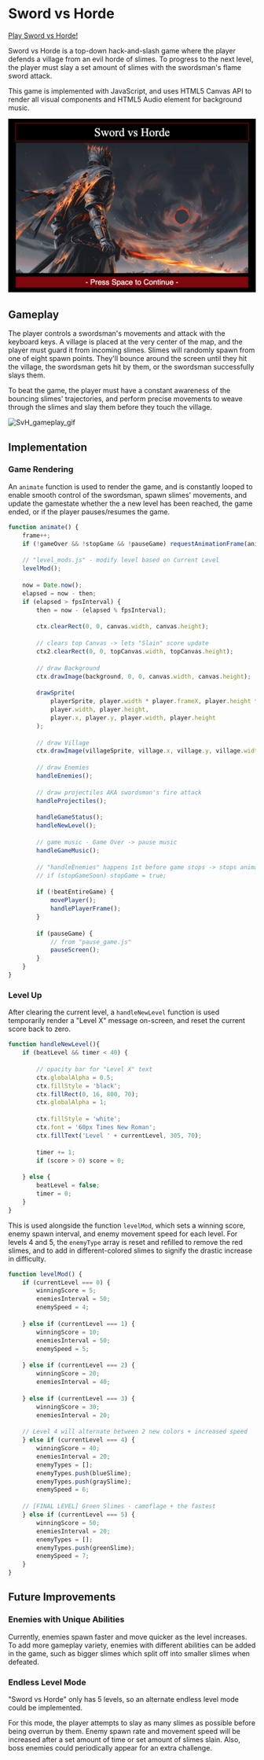 # Sword vs Horde

[Play Sword vs Horde!](https://edwinhongcheng.github.io/sword-vs-horde/)

Sword vs Horde is a top-down hack-and-slash game where the player defends a village from an evil horde of slimes. To progress to the next level, the player must slay a set amount of slimes with the swordsman's flame sword attack.

This game is implemented with JavaScript, and uses HTML5 Canvas API to render all visual components and HTML5 Audio element for background music.

![SvH_intro_screenshot](https://github.com/EdwinHongCheng/sword-vs-horde/blob/main/demo_files/intro_screenshot2.png)

## Gameplay

The player controls a swordsman's movements and attack with the keyboard keys. A village is placed at the very center of the map, and the player must guard it from incoming slimes. Slimes will randomly spawn from one of eight spawn points. They'll bounce around the screen until they hit the village, the swordsman gets hit by them, or the swordsman successfully slays them. 

To beat the game, the player must have a constant awareness of the bouncing slimes' trajectories, and perform precise movements to weave through the slimes and slay them before they touch the village.

![SvH_gameplay_gif](https://github.com/EdwinHongCheng/sword-vs-horde/blob/main/demo_files/svh_gameplay.gif)

## Implementation

### Game Rendering

An ```animate``` function is used to render the game, and is constantly looped to enable smooth control of the swordsman, spawn slimes' movements, and update the gamestate whether the a new level has been reached, the game ended, or if the player pauses/resumes the game.

```js
function animate() {
    frame++;
    if (!gameOver && !stopGame && !pauseGame) requestAnimationFrame(animate);
    
    // "level_mods.js" - modify level based on Current Level
    levelMod();
    
    now = Date.now();
    elapsed = now - then;
    if (elapsed > fpsInterval) {
        then = now - (elapsed % fpsInterval);

        ctx.clearRect(0, 0, canvas.width, canvas.height);

        // clears top Canvas -> lets "Slain" score update
        ctx2.clearRect(0, 0, topCanvas.width, topCanvas.height);

        // draw Background
        ctx.drawImage(background, 0, 0, canvas.width, canvas.height);

        drawSprite(
            playerSprite, player.width * player.frameX, player.height * player.frameY, 
            player.width, player.height,
            player.x, player.y, player.width, player.height
        );

        // draw Village
        ctx.drawImage(villageSprite, village.x, village.y, village.width, village.height);

        // draw Enemies
        handleEnemies();
        
        // draw projectiles AKA swordsman's fire attack
        handleProjectiles();
        
        handleGameStatus();
        handleNewLevel();
        
        // game music - Game Over -> pause music
        handleGameMusic();

        // "handleEnemies" happens 1st before game stops -> stops animating AFTER the enemy ia removed
        // if (stopGameSoon) stopGame = true;

        if (!beatEntireGame) {
            movePlayer();
            handlePlayerFrame();
        }

        if (pauseGame) {
            // from "pause_game.js"
            pauseScreen();
        }
    }
}
```

### Level Up
After clearing the current level, a ```handleNewLevel``` function is used temporarily render a "Level X" message on-screen, and reset the current score back to zero. 

```js
function handleNewLevel(){
    if (beatLevel && timer < 40) {

        // opacity bar for "Level X" text
        ctx.globalAlpha = 0.5;
        ctx.fillStyle = 'black';
        ctx.fillRect(0, 16, 800, 70);
        ctx.globalAlpha = 1;

        ctx.fillStyle = 'white';
        ctx.font = '60px Times New Roman';
        ctx.fillText('Level ' + currentLevel, 305, 70);

        timer += 1;
        if (score > 0) score = 0;

    } else {
        beatLevel = false;
        timer = 0;
    }
}
```

This is used alongside the function ```levelMod```, which sets a winning score, enemy spawn interval, and enemy movement speed for each level. For levels 4 and 5, the ```enemyType``` array is reset and refilled to remove the red slimes, and to add in different-colored slimes to signify the drastic increase in difficulty.

```js
function levelMod() {
    if (currentLevel === 0) {
        winningScore = 5;
        enemiesInterval = 50;
        enemySpeed = 4;
        
    } else if (currentLevel === 1) {
        winningScore = 10;
        enemiesInterval = 50;
        enemySpeed = 5;

    } else if (currentLevel === 2) {
        winningScore = 20;
        enemiesInterval = 40;

    } else if (currentLevel === 3) {
        winningScore = 30;
        enemiesInterval = 20;

    // Level 4 will alternate between 2 new colors + increased speed
    } else if (currentLevel === 4) {
        winningScore = 40;
        enemiesInterval = 20;
        enemyTypes = [];
        enemyTypes.push(blueSlime);
        enemyTypes.push(graySlime);
        enemySpeed = 6;

    // [FINAL LEVEL] Green Slimes - camoflage + the fastest
    } else if (currentLevel === 5) {
        winningScore = 50;
        enemiesInterval = 20;
        enemyTypes = [];
        enemyTypes.push(greenSlime);
        enemySpeed = 7;
    }
}
```

## Future Improvements

### Enemies with Unique Abilities
Currently, enemies spawn faster and move quicker as the level increases. To add more gameplay variety, enemies with different abilities can be added in the game, such as bigger slimes which split off into smaller slimes when defeated.

### Endless Level Mode
"Sword vs Horde" only has 5 levels, so an alternate endless level mode could be implemented. 

For this mode, the player attempts to slay as many slimes as possible before being overrun by them. Enemy spawn rate and movement speed will be increased after a set amount of time or set amount of slimes slain. Also, boss enemies could periodically appear for an extra challenge.
